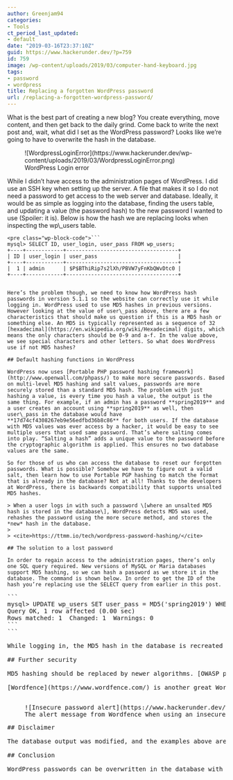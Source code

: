 ```yaml
---
author: Greenjam94
categories:
- Tools
ct_period_last_updated:
- default
date: "2019-03-16T23:37:10Z"
guid: https://www.hackerunder.dev/?p=759
id: 759
image: /wp-content/uploads/2019/03/computer-hand-keyboard.jpg
tags:
- password
- wordpress
title: Replacing a forgotten WordPress password
url: /replacing-a-forgotten-wordpress-password/
---
```


What is the best part of creating a new blog? You create everything, move content, and then get back to the daily grind. Come back to write the next post and, wait, what did I set as the WordPress password? Looks like we’re going to have to overwrite the hash in the database.

<div class="wp-block-image"><figure class="aligncenter">![WordpressLoginError](https://www.hackerunder.dev/wp-content/uploads/2019/03/WordpressLoginError.png)<figcaption>WordPress Login error</figcaption></figure></div>While I didn’t have access to the administration pages of WordPress. I did use an SSH key when setting up the server. A file that makes it so I do not need a password to get access to the web server and database. Ideally, it would be as simple as logging into the database, finding the users table, and updating a value (the password hash) to the new password I wanted to use (Spoiler: it is). Below is how the hash we are replacing looks when inspecting the wp\_users table.

```
<pre class="wp-block-code">```
mysql> SELECT ID, user_login, user_pass FROM wp_users;
+----+------------+------------------------------------+
| ID | user_login | user_pass                          |
+----+------------+------------------------------------+
|  1 | admin      | $P$BThiRip7s2lXh/PBVW7yFnKbQWvDtc0 |
+----+------------+------------------------------------+
```
```

Here’s the problem though, we need to know how WordPress hash passwords in version 5.1.1 so the website can correctly use it while logging in. WordPress used to use MD5 hashes in previous versions. However looking at the value of user\_pass above, there are a few characteristics that should make us question if this is a MD5 hash or something else. An MD5 is typically represented as a sequence of 32 [hexadecimal](https://en.wikipedia.org/wiki/Hexadecimal) digits, which means the only characters should be 0-9 and a-f. In the value above, we see special characters and other letters. So what does WordPress use if not MD5 hashes?

## Default hashing functions in WordPress

WordPress now uses [Portable PHP password hashing framework](http://www.openwall.com/phpass/) to make more secure passwords. Based on multi-level MD5 hashing and salt values, passwords are more securely stored than a standard MD5 hash. The problem with just hashing a value, is every time you hash a value, the output is the same thing. For example, if an admin has a password **spring2019** and a user creates an account using **spring2019** as well, then user\_pass in the database would have **17d74cf4308267eb9e56edfbd36b8c86** for both users. If the database with MD5 values was ever access by a hacker, it would be easy to see multiple users that used same password. That’s where salting comes into play. “Salting a hash” adds a unique value to the password before the cryptographic algorithm is applied. This ensures no two database values are the same.

So for those of us who can access the database to reset our forgotten passwords. What is possible? Somehow we have to figure out a valid salt, then learn how to use Portable PGP hashing to match the format that is already in the database? Not at all! Thanks to the developers at WordPress, there is backwards compatibility that supports unsalted MD5 hashes.

> When a user logs in with such a password \[where an unsalted MD5 hash is stored in the database\], WordPress detects MD5 was used, rehashes the password using the more secure method, and stores the *new* hash in the database.
> 
> <cite>https://ttmm.io/tech/wordpress-password-hashing/</cite>

## The solution to a lost password

In order to regain access to the administration pages, there’s only one SQL query required. New versions of MySQL or Maria databases support MD5 hashing, so we can hash a password as we store it in the database. The command is shown below. In order to get the ID of the hash you’re replacing use the SELECT query from earlier in this post.

```
<pre class="wp-block-code">```
mysql> UPDATE wp_users SET user_pass = MD5('spring2019') WHERE ID = 1;
Query OK, 1 row affected (0.00 sec)
Rows matched: 1  Changed: 1  Warnings: 0
```
```

While logging in, the MD5 hash in the database is recreated using WordPress’ salted hash functions. Now we have access and can continue to write blog posts! However, MD5 hashes whether salted or not, are not recommended as secure hashes anymore. Is there a way to use a stronger hashing function with our WordPress user accounts?

## Further security

MD5 hashing should be replaced by newer algorithms. [OWASP provides some great information](https://github.com/OWASP/CheatSheetSeries/blob/master/cheatsheets/Password_Storage_Cheat_Sheet.md) on what should be used for password storage in modern web applications. WordPress has also designed the hashing functions to be “pluggable”. This means that plugins can overwrite what the function does. So plugin developers can provide better solutions like [wp-argon2-password-hasing](https://wordpress.org/plugins/wp-argon2-password-hashing/) or [wp-password-bcrypt](https://github.com/roots/wp-password-bcrypt). The trade off is that such plugins are maintained by the community and have less support. For example, the Argon2 plugin has fewer than 10 installations and the bcrypt plugin hasn’t been tested against the last 3 WordPress updates. As a website owner, you need to balance the risk of using an outdated hashing algorithm or a poorly supported plugin.

[Wordfence](https://www.wordfence.com/) is another great WordPress plugin that can aid security. When I first reset my password, I purposefully used a weak password knowing I would change it again using the administration pages. I got an alert across the top of the page saying my hash was insecure, this is a great way to advise users when they have created a poor password. Wordfence also has additional rules that can be setup to help secure your website. Failed login attempts are counted and certain usernames can be set to instantly ban the attacker’s IP.

<figure class="wp-block-image">![Insecure password alert](https://www.hackerunder.dev/wp-content/uploads/2019/03/WordFenceAlert.png)<figcaption>The alert message from Wordfence when using an insecure password</figcaption></figure>## Disclaimer

The database output was modified, and the examples above are insecure. No one should be using passwords like **spring2019**. When creating a password, a longer “passphrase” not based on a single dictionary word is preferred. [NIST](https://pages.nist.gov/800-63-3/sp800-63b.html) now recommends using a single \*secure\* passphrase instead of rotating passwords all the time.

## Conclusion

WordPress passwords can be overwritten in the database with an unsalted MD5 hash. This allows an admin to regain access to their website. WordPress now salts passwords; using an additional value to make hashes unique and the database slightly more secure. There are plugins available to use a stronger hashing algorithm, however they are not widely used. The Wordfence plugin allows for more security controls like alerting to weak passwords and locking out a user after 3 failed login attempts. Finally, use a secure passphrase; the longer the better and do not worry about changing it often. Just try to make something you will not forget!